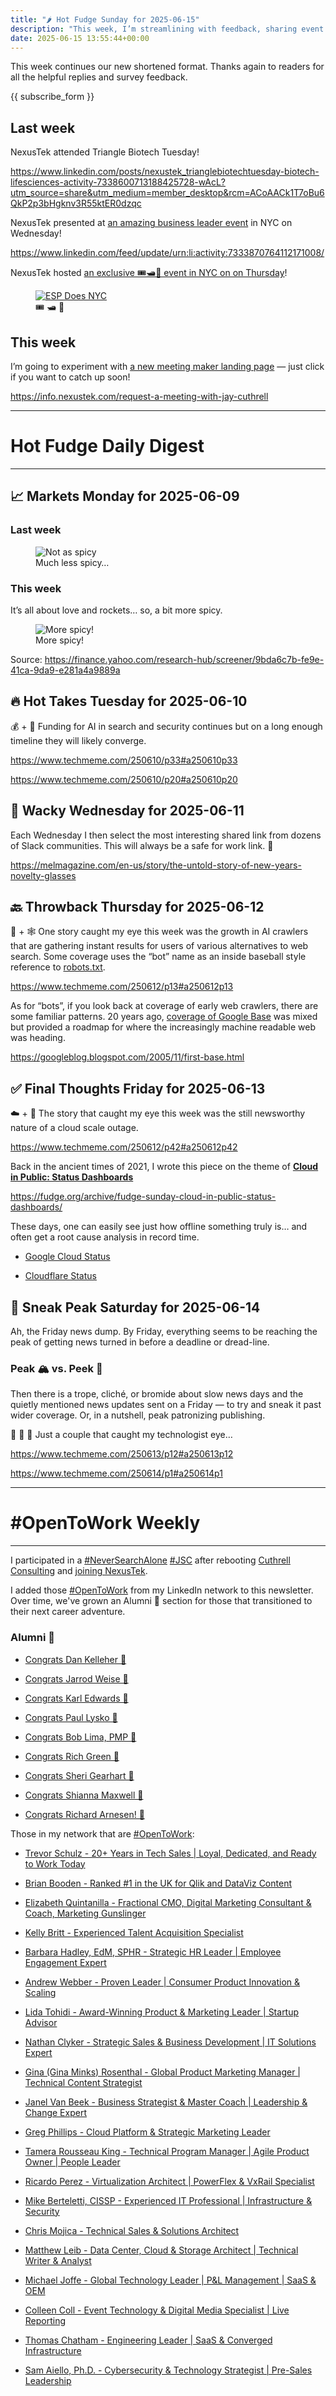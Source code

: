 ```yaml
---
title: "🌶️ Hot Fudge Sunday for 2025-06-15"
description: "This week, I’m streamlining with feedback, sharing event highlights, and a new meeting make-over!"
date: 2025-06-15 13:55:44+00:00
---
```


<!-- buttondown-editor-mode: fancy --><p>This week continues our new shortened format. Thanks again to readers for all the helpful replies and survey feedback.</p><p>{{ subscribe_form }}</p><h2>Last week</h2><p>NexusTek attended Triangle Biotech Tuesday!</p><p><a target="_blank" rel="noopener noreferrer nofollow" href="https://www.linkedin.com/posts/nexustek_trianglebiotechtuesday-biotech-lifesciences-activity-7338600713188425728-wAcL?utm_source=share&amp;utm_medium=member_desktop&amp;rcm=ACoAACk1T7oBu6QkP2p3bHgknv3R55ktER0dzqc">https://www.linkedin.com/posts/nexustek_trianglebiotechtuesday-biotech-lifesciences-activity-7338600713188425728-wAcL?utm_source=share&amp;utm_medium=member_desktop&amp;rcm=ACoAACk1T7oBu6QkP2p3bHgknv3R55ktER0dzqc</a></p><p>NexusTek presented at <a target="_blank" rel="noopener noreferrer nofollow" href="https://www.linkedin.com/feed/update/urn:li:activity:7333870764112171008/">an amazing business leader event</a> in NYC on Wednesday!</p><p><a target="_blank" rel="noopener noreferrer nofollow" href="https://www.linkedin.com/feed/update/urn:li:activity:7333870764112171008/">https://www.linkedin.com/feed/update/urn:li:activity:7333870764112171008/</a></p><p>NexusTek hosted <a target="_blank" rel="noopener noreferrer nofollow" href="https://meetings.hubspot.com/gil-rosario/bde-rr-scheduler"><span style="color: rgba(0, 0, 0, 0.9)">an exclusive 🎟️🛥️🌃 event in NYC on on Thursday</span></a><span style="color: rgba(0, 0, 0, 0.9)">!</span></p><figure><a href="https://meetings.hubspot.com/gil-rosario/bde-rr-scheduler" target="_blank" rel="noopener noreferrer"><img src="https://assets.buttondown.email/images/525e8249-5cab-4522-a98e-15214dbb85f7.png?w=960&amp;fit=max" alt="ESP Does NYC" draggable="false"></a><figcaption><span style="color: rgba(0, 0, 0, 0.9)">🎟️ 🛥️ 🌃</span></figcaption></figure><h2>This week</h2><p>I’m going to experiment with <a target="_blank" rel="noopener noreferrer nofollow" href="https://info.nexustek.com/request-a-meeting-with-jay-cuthrell">a new meeting maker landing page</a> — just click if you want to catch up soon!</p><p><a target="_blank" rel="noopener noreferrer nofollow" href="https://info.nexustek.com/request-a-meeting-with-jay-cuthrell">https://info.nexustek.com/request-a-meeting-with-jay-cuthrell</a></p><hr><h1>Hot Fudge Daily Digest</h1><hr><h2>📈 Markets Monday for 2025-06-09</h2><h3>Last week</h3><figure><img src="https://assets.buttondown.email/images/dd8121a7-767e-4cbf-ba3d-600ce9468730.png?w=960&amp;fit=max" alt="Not as spicy" draggable="false"><figcaption>Much less spicy…</figcaption></figure><h3>This week</h3><p>It’s all about love and rockets… so, a bit more spicy.</p><figure><img src="https://assets.buttondown.email/images/868ec9a3-69f2-41b6-a3d4-c3d3f9ae350b.png?w=960&amp;fit=max" alt="More spicy!" draggable="false"><figcaption>More spicy!</figcaption></figure><p>Source: <a target="_blank" rel="noopener noreferrer nofollow" href="https://finance.yahoo.com/research-hub/screener/9bda6c7b-fe9e-41ca-9da9-e281a4a9889a">https://finance.yahoo.com/research-hub/screener/9bda6c7b-fe9e-41ca-9da9-e281a4a9889a</a></p><h2>🔥 Hot Takes Tuesday for 2025-06-10</h2><p>💰 + 🤖 Funding for AI in search and security continues but on a long enough timeline they will likely converge.</p><p><a target="_blank" rel="noopener noreferrer nofollow" href="https://www.techmeme.com/250610/p33#a250610p33">https://www.techmeme.com/250610/p33#a250610p33</a></p><p><a target="_blank" rel="noopener noreferrer nofollow" href="https://www.techmeme.com/250610/p20#a250610p20">https://www.techmeme.com/250610/p20#a250610p20</a></p><h2>🤪 Wacky Wednesday for 2025-06-11</h2><p>Each Wednesday I then select the most interesting shared link from dozens of Slack communities. This will always be a safe for work link. 🙈</p><p><a target="_blank" rel="noopener noreferrer nofollow" href="https://melmagazine.com/en-us/story/the-untold-story-of-new-years-novelty-glasses">https://melmagazine.com/en-us/story/the-untold-story-of-new-years-novelty-glasses</a></p><h2>🔙 Throwback Thursday for 2025-06-12</h2><p>🤖 + 🕸️ One story caught my eye this week was the growth in AI crawlers that are gathering instant results for users of various alternatives to web search. Some coverage uses the “bot” name as an inside baseball style reference to <a target="_blank" rel="noopener noreferrer nofollow" href="https://en.wikipedia.org/wiki/Robots.txt">robots.txt</a>.</p><p><a target="_blank" rel="noopener noreferrer nofollow" href="https://www.techmeme.com/250612/p13#a250612p13">https://www.techmeme.com/250612/p13#a250612p13</a></p><p>As for “bots”, if you look back at coverage of early web crawlers, there are some familiar patterns. 20 years ago, <a target="_blank" rel="noopener noreferrer nofollow" href="https://www.techmeme.com/051025/p31#a051025p31">coverage of Google Base</a> was mixed but provided a roadmap for where the increasingly machine readable web was heading.</p><p><a target="_blank" rel="noopener noreferrer nofollow" href="https://googleblog.blogspot.com/2005/11/first-base.html">https://googleblog.blogspot.com/2005/11/first-base.html</a></p><h2>✅ Final Thoughts Friday for 2025-06-13</h2><p>☁️ + 🚨 The story that caught my eye this week was the still newsworthy nature of a cloud scale outage<span style="color: rgb(0, 0, 0)">.</span></p><p><a target="_blank" rel="noopener noreferrer nofollow" href="https://www.techmeme.com/250612/p42#a250612p42">https://www.techmeme.com/250612/p42#a250612p42</a></p><p>Back in the ancient times of 2021, I wrote this piece on the theme of <a target="_blank" rel="noopener noreferrer nofollow" href="https://fudge.org/archive/fudge-sunday-cloud-in-public-status-dashboards/"><strong>Cloud in Public: Status Dashboards</strong></a></p><p><a target="_blank" rel="noopener noreferrer nofollow" href="https://fudge.org/archive/fudge-sunday-cloud-in-public-status-dashboards/">https://fudge.org/archive/fudge-sunday-cloud-in-public-status-dashboards/</a></p><p>These days, one can easily see just how offline something truly is… and often get a root cause analysis in record time.</p><ul><li><p><a target="_blank" rel="noopener noreferrer nofollow" href="https://status.cloud.google.com/incidents/ow5i3PPK96RduMcb1SsW">Google Cloud Status</a></p></li><li><p><a target="_blank" rel="noopener noreferrer nofollow" href="https://www.cloudflarestatus.com/incidents/25r9t0vz99rp">Cloudflare Status</a></p></li></ul><h2>🔮 Sneak Peak Saturday for 2025-06-14</h2><p>Ah, the Friday news dump. By Friday, everything seems to be reaching the peak of getting news turned in before a deadline or dread-line.</p><h3>Peak 🏔️ vs. Peek 👀</h3><p>Then there is a trope, cliché, or bromide about slow news days and the quietly mentioned news updates sent on a Friday — to try and sneak it past wider coverage. Or, in a nutshell, peak patronizing publishing.</p><p>🤔 🤨 🧐 Just a couple that caught my technologist eye…</p><p><a target="_blank" rel="noopener noreferrer nofollow" href="https://www.techmeme.com/250613/p12#a250613p12">https://www.techmeme.com/250613/p12#a250613p12</a></p><p><a target="_blank" rel="noopener noreferrer nofollow" href="https://www.techmeme.com/250614/p1#a250614p1">https://www.techmeme.com/250614/p1#a250614p1</a></p><p></p><hr><h1 data-pm-slice="1 3 []">#OpenToWork Weekly</h1><hr><p>I participated in a <a target="_blank" rel="noopener noreferrer nofollow" href="https://www.youtube.com/watch?v=OH3nzRdwYPA">#NeverSearchAlone</a> <a target="_blank" rel="noopener noreferrer nofollow" href="https://www.phyl.org/jsc">#JSC</a> after rebooting <a target="_blank" rel="noopener noreferrer nofollow" href="https://cuthrell.consulting">Cuthrell Consulting</a> and <a target="_blank" rel="noopener noreferrer nofollow" href="https://cuthrell.consulting/blog/jay-cuthrell-joins-nexustek/">joining NexusTek</a>.</p><p>I added those <a target="_blank" rel="noopener noreferrer nofollow" href="https://www.linkedin.com/search/results/content/?keywords=%23OpenToWork&amp;origin=FACETED_SEARCH&amp;postedBy=%5B%22first%22%5D&amp;sid=TbC&amp;sortBy=%22date_posted%22">#OpenToWork</a> from my LinkedIn network to this newsletter. Over time, we've grown an Alumni 🎉 section for those that transitioned to their next career adventure.</p><h3>Alumni 🎉</h3><ul><li><p><a target="_blank" rel="noopener noreferrer nofollow" href="https://www.linkedin.com/in/kelleherdan/">Congrats Dan Kelleher 🎉</a></p></li><li><p><a target="_blank" rel="noopener noreferrer nofollow" href="https://www.linkedin.com/posts/jarrodweise_thechargeahead-electricvehicles-innovation-activity-7325543362621509632-t5Oy?utm_source=share&amp;utm_medium=member_desktop&amp;rcm=ACoAACk1T7oBu6QkP2p3bHgknv3R55ktER0dzqc">Congrats Jarrod Weise 🎉</a></p></li><li><p><a target="_blank" rel="noopener noreferrer nofollow" href="https://www.linkedin.com/posts/edwardskarl_im-happy-to-share-that-im-starting-a-new-activity-7323502970120138752-SLA-?utm_source=share&amp;utm_medium=member_desktop&amp;rcm=ACoAACk1T7oBu6QkP2p3bHgknv3R55ktER0dzqc">Congrats Karl Edwards 🎉</a></p></li><li><p><a target="_blank" rel="noopener noreferrer nofollow" href="https://www.linkedin.com/posts/paullysko_hellyeah-activity-7315070360708603905-ZDc_?utm_source=share&amp;utm_medium=member_desktop&amp;rcm=ACoAACk1T7oBu6QkP2p3bHgknv3R55ktER0dzqc">Congrats Paul Lysko 🎉</a></p></li><li><p><a target="_blank" rel="noopener noreferrer nofollow" href="https://www.linkedin.com/posts/limarobert_im-happy-to-share-that-im-starting-a-new-activity-7315167863147769856-Tsk-?utm_source=share&amp;utm_medium=member_desktop&amp;rcm=ACoAACk1T7oBu6QkP2p3bHgknv3R55ktER0dzqc">Congrats Bob Lima, PMP 🎉</a></p></li><li><p><a target="_blank" rel="noopener noreferrer nofollow" href="https://www.linkedin.com/posts/rich-green-5304804_im-happy-to-share-that-im-starting-a-new-activity-7312272227184324608-HmZN?utm_source=share&amp;utm_medium=member_desktop&amp;rcm=ACoAACk1T7oBu6QkP2p3bHgknv3R55ktER0dzqc">Congrats Rich Green 🎉</a></p></li><li><p><a target="_blank" rel="noopener noreferrer nofollow" href="https://www.linkedin.com/posts/sheri-gearhart_im-happy-to-share-that-im-starting-a-new-activity-7314986352909983745-VKzo?utm_source=share&amp;utm_medium=member_desktop&amp;rcm=ACoAACk1T7oBu6QkP2p3bHgknv3R55ktER0dzqc">Congrats Sheri Gearhart 🎉</a></p></li><li><p><a target="_blank" rel="noopener noreferrer nofollow" href="https://www.linkedin.com/posts/shiannamaxwell_im-happy-to-share-that-im-starting-a-new-activity-7302404919678902272-FHRz?utm_source=share&amp;utm_medium=member_desktop&amp;rcm=ACoAACk1T7oBu6QkP2p3bHgknv3R55ktER0dzqc">Congrats Shianna Maxwell 🎉</a></p></li><li><p><a target="_blank" rel="noopener noreferrer nofollow" href="https://www.linkedin.com/posts/richard-arnesen_im-happy-to-share-that-im-starting-a-new-activity-7290099022084616192-QjYm?utm_source=share&amp;utm_medium=member_desktop">Congrats Richard Arnesen! 🎉</a></p></li></ul><p>Those in my network that are <a target="_blank" rel="noopener noreferrer nofollow" href="https://www.linkedin.com/search/results/content/?keywords=%23OpenToWork&amp;origin=FACETED_SEARCH&amp;postedBy=%5B%22first%22%5D&amp;sid=TbC&amp;sortBy=%22date_posted%22">#OpenToWork</a>:</p><ul><li><p><a target="_blank" rel="noopener noreferrer nofollow" href="https://www.linkedin.com/in/trevorschulz/">Trevor Schulz - 20+ Years in Tech Sales | Loyal, Dedicated, and Ready to Work Today</a></p></li><li><p><a target="_blank" rel="noopener noreferrer nofollow" href="https://www.linkedin.com/in/qlikluminary/">Brian Booden - Ranked #1 in the UK for Qlik and DataViz Content</a></p></li><li><p><a target="_blank" rel="noopener noreferrer nofollow" href="https://www.linkedin.com/in/elizabethquintanilla/">Elizabeth Quintanilla - Fractional CMO, Digital Marketing Consultant &amp; Coach, Marketing Gunslinger</a></p></li><li><p><a target="_blank" rel="noopener noreferrer nofollow" href="https://www.linkedin.com/in/kelly-britt/">Kelly Britt - Experienced Talent Acquisition Specialist</a></p></li><li><p><a target="_blank" rel="noopener noreferrer nofollow" href="https://www.linkedin.com/in/barbarahadleyhrleader/">Barbara Hadley, EdM, SPHR - Strategic HR Leader | Employee Engagement Expert</a></p></li><li><p><a target="_blank" rel="noopener noreferrer nofollow" href="https://www.linkedin.com/in/andrewwebber/">Andrew Webber - Proven Leader | Consumer Product Innovation &amp; Scaling</a></p></li><li><p><a target="_blank" rel="noopener noreferrer nofollow" href="https://www.linkedin.com/in/lidatohidi/">Lida Tohidi - Award-Winning Product &amp; Marketing Leader | Startup Advisor</a></p></li><li><p><a target="_blank" rel="noopener noreferrer nofollow" href="https://www.linkedin.com/in/nathan-clyker/">Nathan Clyker - Strategic Sales &amp; Business Development | IT Solutions Expert</a></p></li><li><p><a target="_blank" rel="noopener noreferrer nofollow" href="https://www.linkedin.com/in/gminks/">Gina (Gina Minks) Rosenthal - Global Product Marketing Manager | Technical Content Strategist</a></p></li><li><p><a target="_blank" rel="noopener noreferrer nofollow" href="https://www.linkedin.com/in/janellanzadbafrancievanwirkus220/">Janel Van Beek - Business Strategist &amp; Master Coach | Leadership &amp; Change Expert</a></p></li><li><p><a target="_blank" rel="noopener noreferrer nofollow" href="https://www.linkedin.com/in/gregaphillips/">Greg Phillips - Cloud Platform &amp; Strategic Marketing Leader</a></p></li><li><p><a target="_blank" rel="noopener noreferrer nofollow" href="https://www.linkedin.com/in/tjrking/">Tamera Rousseau King - Technical Program Manager | Agile Product Owner | People Leader</a></p></li><li><p><a target="_blank" rel="noopener noreferrer nofollow" href="https://www.linkedin.com/in/ricardo-perez-atx">Ricardo Perez - Virtualization Architect | PowerFlex &amp; VxRail Specialist</a></p></li><li><p><a target="_blank" rel="noopener noreferrer nofollow" href="https://www.linkedin.com/in/mike-berteletti-cissp/">Mike Berteletti, CISSP - Experienced IT Professional | Infrastructure &amp; Security</a></p></li><li><p><a target="_blank" rel="noopener noreferrer nofollow" href="https://www.linkedin.com/in/pcmojica/">Chris Mojica - Technical Sales &amp; Solutions Architect</a></p></li><li><p><a target="_blank" rel="noopener noreferrer nofollow" href="https://www.linkedin.com/in/matthewleib/">Matthew Leib - Data Center, Cloud &amp; Storage Architect | Technical Writer &amp; Analyst</a></p></li><li><p><a target="_blank" rel="noopener noreferrer nofollow" href="https://www.linkedin.com/in/joffemichael/">Michael Joffe - Global Technology Leader | P&amp;L Management | SaaS &amp; OEM</a></p></li><li><p><a target="_blank" rel="noopener noreferrer nofollow" href="https://www.linkedin.com/in/colleen-coll-b971505/">Colleen Coll - Event Technology &amp; Digital Media Specialist | Live Reporting</a></p></li><li><p><a target="_blank" rel="noopener noreferrer nofollow" href="https://www.linkedin.com/in/thomaschatham/">Thomas Chatham - Engineering Leader | SaaS &amp; Converged Infrastructure</a></p></li><li><p><a target="_blank" rel="noopener noreferrer nofollow" href="https://www.linkedin.com/in/samaiello/">Sam Aiello, Ph.D. - Cybersecurity &amp; Technology Strategist | Pre-Sales Leadership</a></p></li></ul>